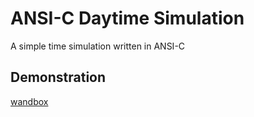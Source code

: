 # ANSI-C Daytime Simulation
A simple time simulation written in ANSI-C

## Demonstration
[wandbox](https://wandbox.org/permlink/4TFiU0SSDp5Jth3m)